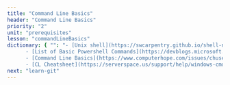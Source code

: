 ```yaml
---
title: "Command Line Basics"
header: "Command Line Basics"
priority: "2"
unit: "prerequisites"
lesson: "commandLineBasics"
dictionary: { "": "- [Unix shell](https://swcarpentry.github.io/shell-novice/)\n
      - [List of Basic Powershell Commands](https://devblogs.microsoft.com/scripting/table-of-basic-powershell-commands/#:~:text=Table%20of%20Basic%20PowerShell%20Commands%20%20%20Command,PowerShell%20snap%20...%20%2028%20more%20rows%20)\n
      - [Command Line Basics](https://www.computerhope.com/issues/chusedos.htm#:~:text=How%20to%20use%20the%20Windows%20command%20line%20%28DOS%29,directory%20...%208%20Switching%20drives%20...%20More%20items)\n
      - [CL Cheatsheet](https://serverspace.us/support/help/windows-cmd-commands-cheat-sheet/#:~:text=Windows%20CMD%20Commands%20Cheat%20Sheet%201%20Files%20and,Command%20Line%20Setup%20CLS%20-%20Clears%20screen%20)" }
next: "learn-git"
---
```

